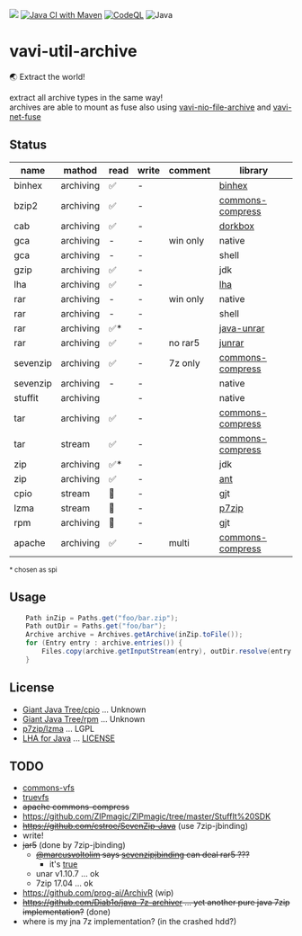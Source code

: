 [![](https://jitpack.io/v/umjammer/vavi-util-archive.svg)](https://jitpack.io/#umjammer/vavi-util-archive)
[![Java CI with Maven](https://github.com/umjammer/vavi-util-archive-sandbox/workflows/Java%20CI%20with%20Maven/badge.svg)](https://github.com/umjammer/vavi-util-archive-sandbox/actions)
[![CodeQL](https://github.com/umjammer/vavi-util-archive/workflows/CodeQL/badge.svg)](https://github.com/umjammer/vavi-util-archive-sandbox/actions)
![Java](https://img.shields.io/badge/Java-8-b07219)

# vavi-util-archive

🌏 Extract the world!

extract all archive types in the same way!</br>
archives are able to mount as fuse also using [vavi-nio-file-archive](https://github.com/umjammer/vavi-apps-fuse/tree/master/vavi-nio-file-archive)
and [vavi-net-fuse](https://github.com/umjammer/vavi-apps-fuse/tree/master/vavi-net-fuse)

## Status

| name     | mathod    | read | write | comment | library                                                                 |
|----------|-----------|------|--------|---------|-------------------------------------------------------------------------|
| binhex   | archiving | ✅    | - |         | [binhex](https://github.com/umjammer/JBinHex)                           |
| bzip2    | archiving | ✅    | - |         | [commons-compress](https://commons.apache.org/proper/commons-compress/) |
| cab      | archiving | ✅    | - |         | [dorkbox](https://github.com/umjammer/CabParser)                        |
| gca      | archiving | -    | - | win only | native                                                                        |
| gca      | archiving | -    | - |         | shell                                                                        |
| gzip     | archiving | ✅    | - |         | jdk                                                                     |
| lha      | archiving | ✅    | - |         | [lha](https://github.com/umjammer/jlha)                                 |
| rar      | archiving | -    | - | win only | native                                                                    |
| rar      | archiving | -    | - |         | shell                                                                     |
| rar      | archiving | ✅*   | - |         | [java-unrar](https://github.com/umjammer/java-unrar)                    |
| rar      | archiving | ✅    | - | no rar5 | [junrar](https://github.com/junrar/junrar)                              |
| sevenzip | archiving | ✅    | - | 7z only | [commons-compress](https://commons.apache.org/proper/commons-compress/) |
| sevenzip | archiving | -    | - |         | native                                                                        |
| stuffit  | archiving |      | - |         | native                                                                        |
| tar      | archiving | ✅    | - |         | [commons-compress](https://commons.apache.org/proper/commons-compress/) |
| tar      | stream    | ✅    | - |         | [commons-compress](https://commons.apache.org/proper/commons-compress/) |
| zip      | archiving | ✅*   | - |         | jdk                                                                     |
| zip      | archiving | ✅    | - |         | [ant](https://ant.apache.org/)                                          |
| cpio     | stream    | 🚧   | - |         | gjt                                                                     |
| lzma     | stream    | 🚧   | - |         | [p7zip](https://p7zip.sourceforge.net/)                                 |
| rpm      | archiving | 🚧   | - |         | gjt                                                                     |
| apache   | archiving | ✅    | - | multi   | [commons-compress](https://commons.apache.org/proper/commons-compress/) |

<sub>* chosen as spi</sub>

## Usage

```java
    Path inZip = Paths.get("foo/bar.zip");
    Path outDir = Paths.get("foo/bar");
    Archive archive = Archives.getArchive(inZip.toFile());
    for (Entry entry : archive.entries()) {
        Files.copy(archive.getInputStream(entry), outDir.resolve(entry.getName()));
    }
```

## License

 * [Giant Java Tree/cpio](http://www.gjt.org/servlets/JCVSlet/list/gjt/org/gjt/archive/cpio) ... Unknown
 * [Giant Java Tree/rpm](http://www.gjt.org/servlets/JCVSlet/list/gjt/org/gjt/archive/rpm) ... Unknown
 * [p7zip/lzma](https://p7zip.sourceforge.net/) ... LGPL
 * [LHA for Java](http://homepage1.nifty.com/dangan/) ... [LICENSE](src/main/java/vavi/util/archive/lha/LISENCE-LHAforJava)

## TODO

 * [commons-vfs](https://commons.apache.org/proper/commons-vfs/)
 * [truevfs](https://github.com/christian-schlichtherle/truevfs)
 * ~~apache commons-compress~~
 * https://github.com/ZIPmagic/ZIPmagic/tree/master/StuffIt%20SDK
 * ~~https://github.com/cstroe/SevenZip-Java~~ (use 7zip-jbinding)
 * write!
 * ~~jar5~~ (done by 7zip-jbinding)
   * ~~[@marcusvoltolim]((https://github.com/marcusvoltolim/file-processor#readme)) says [sevenzipjbinding](https://github.com/borisbrodski/sevenzipjbinding) can deal rar5 ???~~
     * it's [true](https://github.com/borisbrodski/sevenzipjbinding/issues/19#issuecomment-578636772)
   * unar v1.10.7 ... ok
   * 7zip 17.04 ... ok
 * https://github.com/prog-ai/ArchivR (wip)
 * ~~https://github.com/Diab1o/java-7z-archiver ... yet another pure java 7zip implementation?~~ (done)
 * where is my jna 7z implementation? (in the crashed hdd?)